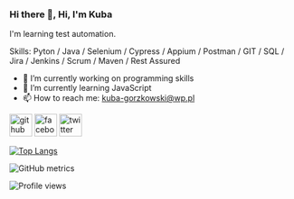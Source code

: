 ### Hi there 👋, Hi, I'm Kuba
I'm learning test automation.

Skills: Pyton / Java / Selenium / Cypress / Appium / Postman / GIT / SQL / Jira / Jenkins / Scrum / Maven / Rest Assured 

- 🔭 I’m currently working on programming skills 
- 🌱 I’m currently learning JavaScript 
- 📫 How to reach me: kuba-gorzkowski@wp.pl 


[<img src='https://cdn.jsdelivr.net/npm/simple-icons@3.0.1/icons/github.svg' alt='github' height='40'>](https://github.com/kubaagg)  [<img src='https://cdn.jsdelivr.net/npm/simple-icons@3.0.1/icons/facebook.svg' alt='facebook' height='40'>](https://www.facebook.com/https://www.facebook.com/kuba.gorzkowski.927/)  [<img src='https://cdn.jsdelivr.net/npm/simple-icons@3.0.1/icons/twitter.svg' alt='twitter' height='40'>](https://twitter.com/https://twitter.com/Kuba10489791)  

[![Top Langs](https://github-readme-stats.vercel.app/api/top-langs/?username=kubaagg)](https://github.com/anuraghazra/github-readme-stats)

![GitHub metrics](https://metrics.lecoq.io/kubaagg)  

![Profile views](https://gpvc.arturio.dev/kubaagg)  
